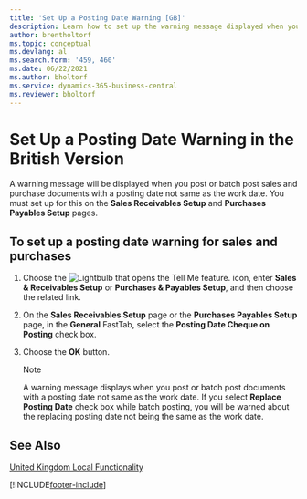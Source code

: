 ```yaml
---
title: 'Set Up a Posting Date Warning [GB]'
description: Learn how to set up the warning message displayed when you post or batch post sales and purchase documents with a posting date different from the work date.
author: brentholtorf
ms.topic: conceptual
ms.devlang: al
ms.search.form: '459, 460'
ms.date: 06/22/2021
ms.author: bholtorf
ms.service: dynamics-365-business-central
ms.reviewer: bholtorf
---
```

# <a name="set-up-a-posting-date-warning-in-the-british-version"></a>Set Up a Posting Date Warning in the British Version

A warning message will be displayed when you post or batch post sales and purchase documents with a posting date not same as the work date. You must set up for this on the **Sales Receivables Setup** and **Purchases Payables Setup** pages.  

## <a name="to-set-up-a-posting-date-warning-for-sales-and-purchases"></a>To set up a posting date warning for sales and purchases

1.  Choose the ![Lightbulb that opens the Tell Me feature.](../../media/ui-search/search_small.png "Tell me what you want to do") icon, enter **Sales & Receivables Setup** or **Purchases & Payables Setup**, and then choose the related link.  
2.  On the **Sales Receivables Setup** page or the **Purchases Payables Setup** page, in the **General** FastTab, select the **Posting Date Cheque on Posting** check box.  
3.  Choose the **OK** button.  

    > [!NOTE]  
    >  A warning message displays when you post or batch post documents with a posting date not same as the work date. If you select **Replace Posting Date** check box while batch posting, you will be warned about the replacing posting date not being the same as the work date.  

## <a name="see-also"></a>See Also
[United Kingdom Local Functionality](united-kingdom-local-functionality.md)


[!INCLUDE[footer-include](../../includes/footer-banner.md)]
